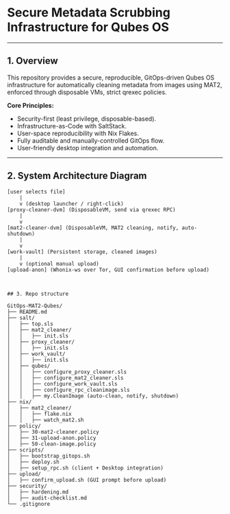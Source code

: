 # Secure Metadata Scrubbing Infrastructure for Qubes OS

---

## 1. Overview

This repository provides a secure, reproducible, GitOps-driven Qubes OS infrastructure for automatically cleaning metadata from images using MAT2, enforced through disposable VMs, strict qrexec policies.

**Core Principles:**
- Security-first (least privilege, disposable-based).
- Infrastructure-as-Code with SaltStack.
- User-space reproducibility with Nix Flakes.
- Fully auditable and manually-controlled GitOps flow.
- User-friendly desktop integration and automation.

---

## 2. System Architecture Diagram

```plaintext
[user selects file]
    |
    v (desktop launcher / right-click)
[proxy-cleaner-dvm] (DisposableVM, send via qrexec RPC)
    |
    v
[mat2-cleaner-dvm] (DisposableVM, MAT2 cleaning, notify, auto-shutdown)
    |
    v
[work-vault] (Persistent storage, cleaned images)
    |
    v (optional manual upload)
[upload-anon] (Whonix-ws over Tor, GUI confirmation before upload)



## 3. Repo structure

GitOps-MAT2-Qubes/
├── README.md
├── salt/
│   ├── top.sls
│   ├── mat2_cleaner/
│   │   ├── init.sls
│   ├── proxy_cleaner/
│   │   ├── init.sls
│   ├── work_vault/
│   │   ├── init.sls
│   ├── qubes/
│   │   ├── configure_proxy_cleaner.sls
│   │   ├── configure_mat2_cleaner.sls
│   │   ├── configure_work_vault.sls
│   │   ├── configure_rpc_cleanimage.sls
│   │   ├── my.CleanImage (auto-clean, notify, shutdown)
├── nix/
│   ├── mat2_cleaner/
│   │   ├── flake.nix
│   │   ├── watch_mat2.sh
├── policy/
│   ├── 30-mat2-cleaner.policy
│   ├── 31-upload-anon.policy
│   ├── 50-clean-image.policy
├── scripts/
│   ├── bootstrap_gitops.sh
│   ├── deploy.sh
│   ├── setup_rpc.sh (client + Desktop integration)
├── upload/
│   ├── confirm_upload.sh (GUI prompt before upload)
├── security/
│   ├── hardening.md
│   ├── audit-checklist.md
└── .gitignore
